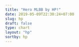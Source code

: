 ```yaml
---
title: "Hero MLBB by HP!"
date: 2019-05-09T22:30:24+07:00
slug: hp
draft: false
type: chart
layout: "hp"
sortby: hp
---
```


